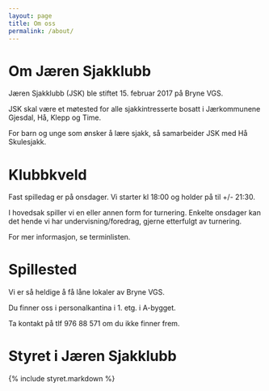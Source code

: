 ```yaml
---
layout: page
title: Om oss
permalink: /about/
---
```


# Om Jæren Sjakklubb

Jæren Sjakklubb (JSK) ble stiftet 15. februar 2017 på Bryne VGS.

JSK skal være et møtested for alle sjakkintresserte bosatt i Jærkommunene Gjesdal, Hå, Klepp og Time.

For barn og unge som ønsker å lære sjakk, så samarbeider JSK med Hå Skulesjakk.

# Klubbkveld

Fast spilledag er på onsdager. Vi starter kl  18:00 og holder på til +/- 21:30.

I hovedsak spiller vi en eller annen form for turnering.
Enkelte onsdager kan det hende vi har undervisning/foredrag, gjerne
etterfulgt av turnering.

For mer informasjon, se terminlisten.


# Spillested

Vi er så heldige å få låne lokaler av Bryne VGS.

Du finner oss i personalkantina i 1. etg. i A-bygget.

Ta kontakt på tlf 976 88 571 om du ikke finner frem.

# Styret i Jæren Sjakklubb

{% include styret.markdown %}
